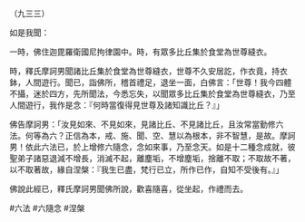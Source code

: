 （九三三）

如是我聞：

一時，佛住迦毘羅衛國尼拘律園中。時，有眾多比丘集於食堂為世尊縫衣。

時，釋氏摩訶男聞諸比丘集於食堂為世尊縫衣，世尊不久安居訖，作衣竟，持衣鉢，人間遊行。聞已，詣佛所，稽首禮足，退坐一面，白佛言：「世尊！我今四體不攝，迷於四方，先所聞法，今悉忘失，以聞眾多比丘集於食堂為世尊縫衣，乃至人間遊行，我作是念：『何時當復得見世尊及諸知識比丘？』」

佛告摩訶男：「汝見如來、不見如來，見諸比丘、不見諸比丘，且汝常當勤修六法。何等為六？正信為本，戒、施、聞、空、慧以為根本，非不智慧，是故。摩訶男！依此六法已，於上增修六隨念，念如來事，乃至念天。如是十二種念成就，彼聖弟子諸惡退減不增長，消滅不起，離塵垢，不增塵垢，捨離不取；不取故不著，以不取著故，緣自涅槃：『我生已盡，梵行已立，所作已作，自知不受後有。』」

佛說此經已，釋氏摩訶男聞佛所說，歡喜隨喜，從坐起，作禮而去。




#六法
#六隨念
#涅槃
